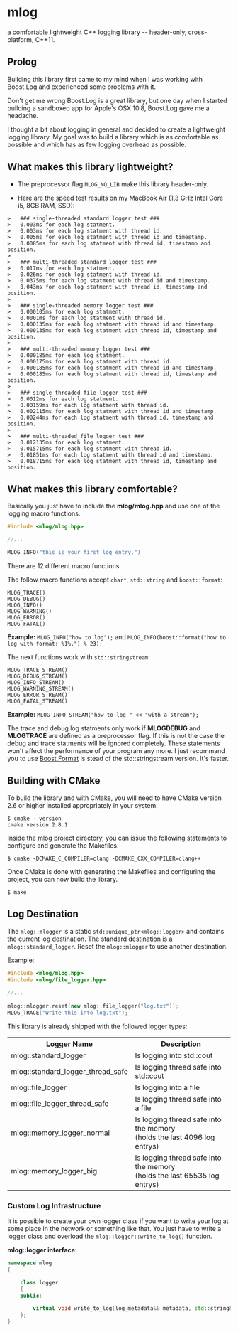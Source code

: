 # mlog

a comfortable lightweight C++ logging library -- header-only, cross-platform, C++11.

## Prolog

Building this library first came to my mind when I was working with Boost.Log and experienced some problems with it.

Don't get me wrong Boost.Log is a great library, but one day when I started building a sandboxed app for Apple's OSX 10.8, Boost.Log gave me a headache.

I thought a bit about logging in general and decided to create a lightweight logging library. My goal was to build a library which is as comfortable as possible and which has as few logging overhead as possible.

## What makes this library lightweight?

 - The preprocessor flag `MLOG_NO_LIB` make this library header-only.

 - Here are the speed test results on my MacBook Air (1,3 GHz Intel Core i5, 8GB RAM, SSD):
```
>	### single-threaded standard logger test ###
>	0.003ms for each log statment.
>	0.003ms for each log statment with thread id.
>	0.005ms for each log statment with thread id and timestamp.
>	0.0085ms for each log statment with thread id, timestamp and position.
>	
>	### multi-threaded standard logger test ###
>	0.017ms for each log statment.
>	0.026ms for each log statment with thread id.
>	0.0375ms for each log statment with thread id and timestamp.
>	0.043ms for each log statment with thread id, timestamp and position.
>	
>	### single-threaded memory logger test ###
>	0.000105ms for each log statment.
>	0.0001ms for each log statment with thread id.
>	0.000135ms for each log statment with thread id and timestamp.
>	0.000135ms for each log statment with thread id, timestamp and position.
>	
>	### multi-threaded memory logger test ###
>	0.000185ms for each log statment.
>	0.000175ms for each log statment with thread id.
>	0.000185ms for each log statment with thread id and timestamp.
>	0.000185ms for each log statment with thread id, timestamp and position.
>	
>	### single-threaded file logger test ###
>	0.0012ms for each log statment.
>	0.00159ms for each log statment with thread id.
>	0.002115ms for each log statment with thread id and timestamp.
>	0.00244ms for each log statment with thread id, timestamp and position.
>	
>	### multi-threaded file logger test ###
>	0.012135ms for each log statment.
>	0.015715ms for each log statment with thread id.
>	0.01851ms for each log statment with thread id and timestamp.
>	0.018715ms for each log statment with thread id, timestamp and position.
```
## What makes this library comfortable?

Basically you just have to include the __mlog/mlog.hpp__ and use one of the logging macro functions.
```c++
#include <mlog/mlog.hpp>

//...

MLOG_INFO("this is your first log entry.")
```
There are 12 different macro functions.

The follow macro functions accept `char*`, `std::string` and `boost::format`:

    MLOG_TRACE()
    MLOG_DEBUG()
    MLOG_INFO()
    MLOG_WARNING()
    MLOG_ERROR()
    MLOG_FATAL()

__Example:__ `MLOG_INFO("how to log");` and `MLOG_INFO(boost::format("how to log with format: %1%.") % 23);`

The next functions work with `std::stringstream`:

    MLOG_TRACE_STREAM()
    MLOG_DEBUG_STREAM()
    MLOG_INFO_STREAM()
    MLOG_WARNING_STREAM()
    MLOG_ERROR_STREAM()
    MLOG_FATAL_STREAM()

__Example:__ `MLOG_INFO_STREAM("how to log " << "with a stream");`

The trace and debug log statments only work if __MLOGDEBUG__ and __MLOGTRACE__ are defined as a preprocessor flag. If this is not the case the debug and trace statments will be ignored completely. These statements won't affect the performance of your program any more.
I just recommand you to use [Boost.Format](http://www.boost.org/doc/libs/1_52_0/libs/format/) is stead of the std::stringstream version. It's faster.

## Building with CMake

To build the library and with CMake, you will need to
have CMake version 2.6 or higher installed appropriately in your
system.

    $ cmake --version
    cmake version 2.8.1

Inside the mlog project directory, you can issue the following statements to
configure and generate the Makefiles.

    $ cmake -DCMAKE_C_COMPILER=clang -DCMAKE_CXX_COMPILER=clang++

Once CMake is done with generating the Makefiles and configuring the project,
you can now build the library.

    $ make

## Log Destination

The `mlog::mlogger` is a static `std::unique_ptr<mlog::logger>` and contains the current log destination.
The standard destination is a `mlog::standard_logger`. Reset the `mlog::mlogger` to use another destination.

Example:
```c++
#include <mlog/mlog.hpp>
#include <mlog/file_logger.hpp>
    
//...
    
mlog::mlogger.reset(new mlog::file_logger("log.txt"));
MLOG_TRACE("Write this into log.txt");
```

This library is already shipped with the followed logger types:

<table>
  <tr>
    <th>Logger Name</th>
    <th>Description</th>
  </tr>
  <tr>
    <td>mlog::standard_logger</td>
    <td>Is logging into std::cout</td>
  </tr>
  <tr>
    <td>mlog::standard_logger_thread_safe</td>
    <td>Is logging thread safe into std::cout</td>
  </tr>
  <tr>
    <td>mlog::file_logger</td>
    <td>Is logging into a file</td>
  </tr> 
  <tr>
    <td>mlog::file_logger_thread_safe</td>
    <td>Is logging thread safe into a file</td>
  </tr>
  <tr>
    <td>mlog::memory_logger_normal</td>
    <td>Is logging thread safe into the memory<br>(holds the last 4096 log entrys)</td>
  </tr>
  <tr>
    <td>mlog::memory_logger_big</td>
    <td>Is logging thread safe into the memory<br>(holds the last 65535 log entrys)</td>
  </tr>
</table>

### Custom Log Infrastructure

It is possible to create your own logger class if you want to write your log at some place in the network or something like that. You just have to write a logger class and overload the `mlog::logger::write_to_log()` function.

__mlog::logger interface:__
```c++
namespace mlog
{

	class logger
	{
	public:

		virtual void write_to_log(log_metadata&& metadata, std::string&& log_text) = 0;
	};
}

```
